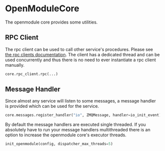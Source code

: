 # OpenModuleCore

The openmodule core provides some utilities.

## RPC Client

The rpc client can be used to call other service's procedures. Please
see [the rpc clients documentation](rpc.md#rpc-client). The client has a dedicated thread and can be used concurrently
and thus there is no need to ever instantiate a rpc client manually.

```python
core.rpc_client.rpc(...)
```

## Message Handler

Since almost any service will listen to some messages, a message handler is provided which can be used for the service.

```python
core.messages.register_handler("io", ZMQMessage, handler=io_init_event)
```

By default the message handlers are executed single threaded. If you absolutely have to run your message handlers
multithreaded there is an option to increase the openmodule core's executor threads.

```python
init_openmodule(config, dispatcher_max_threads=5)
```
